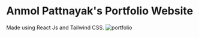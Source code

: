 # Anmol Pattnayak's Portfolio Website

Made using React Js and Tailwind CSS.
![portfolio](https://github.com/SirSimon162/portfolio-v2/assets/103681122/1e894071-0a74-4ece-848d-2ef4a97508aa)
